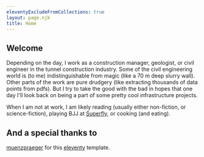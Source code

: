 ```yaml
---
eleventyExcludeFromCollections: true
layout: page.njk
title: Home
---
```


## Welcome

Depending on the day, I work as a construction manager, geologist, or civil engineer in the tunnel construction industry. Some of the civil engineering world is (to me) indistinguishable from magic (like a 70 m deep slurry wall). Other parts of the work are pure drudgery (like extracting thousands of data points from pdfs). But I try to take the good with the bad in hopes that one day I'll look back on being a part of some pretty cool infrastructure projects.

When I am not at work, I am likely reading (usually either non-fiction, or science-fiction), playing BJJ at [Superfly](https://superflybjj.com/), or cooking (and eating).

<!-- ## Other stuff I'm working on

-   Streamlit apps:
    -   [AGS data file viewer](https://ags-viewer.streamlit.app/)
    -   [Bouwer-Rice hydraulic conductivity calculator](https://bouwerrice.streamlit.app/)
    -   [Soil shear strength calculator (from triax tests)](https://soilshearstrength.streamlit.app/) -->

## And a special thanks to

[muenzpraeger](https://github.com/muenzpraeger/eleventy-chirpy-blog-template) for this [eleventy](https://www.11ty.dev/) template.
